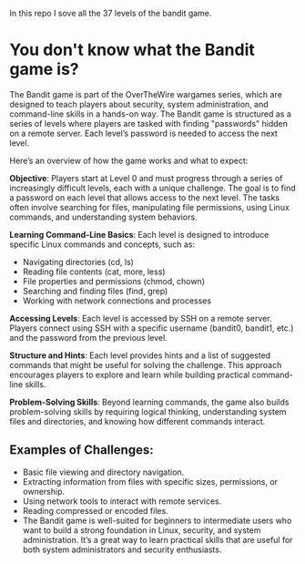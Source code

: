 In this repo I sove all the 37 levels of the bandit game.

# You don't know what the Bandit game is?



The Bandit game is part of the OverTheWire wargames series, which are designed to teach players about security, system administration, and command-line skills in a hands-on way. The Bandit game is structured as a series of levels where players are tasked with finding "passwords" hidden on a remote server. Each level’s password is needed to access the next level.

Here’s an overview of how the game works and what to expect:

**Objective**: Players start at Level 0 and must progress through a series of increasingly difficult levels, each with a unique challenge. The goal is to find a password on each level that allows access to the next level. The tasks often involve searching for files, manipulating file permissions, using Linux commands, and understanding system behaviors.

**Learning Command-Line Basics**: Each level is designed to introduce specific Linux commands and concepts, such as:

- Navigating directories (cd, ls)
- Reading file contents (cat, more, less)
- File properties and permissions (chmod, chown)
- Searching and finding files (find, grep)
- Working with network connections and processes

**Accessing Levels**: Each level is accessed by SSH on a remote server. Players connect using SSH with a specific username (bandit0, bandit1, etc.) and the password from the previous level.

**Structure and Hints**: Each level provides hints and a list of suggested commands that might be useful for solving the challenge. This approach encourages players to explore and learn while building practical command-line skills.

**Problem-Solving Skills**: Beyond learning commands, the game also builds problem-solving skills by requiring logical thinking, understanding system files and directories, and knowing how different commands interact.

## Examples of Challenges:

- Basic file viewing and directory navigation.
- Extracting information from files with specific sizes, permissions, or ownership.
- Using network tools to interact with remote services.
- Reading compressed or encoded files.
- The Bandit game is well-suited for beginners to intermediate users who want to build a strong foundation in Linux, security, and system administration. It’s a great way to learn practical skills that are useful for both system administrators and security enthusiasts.
